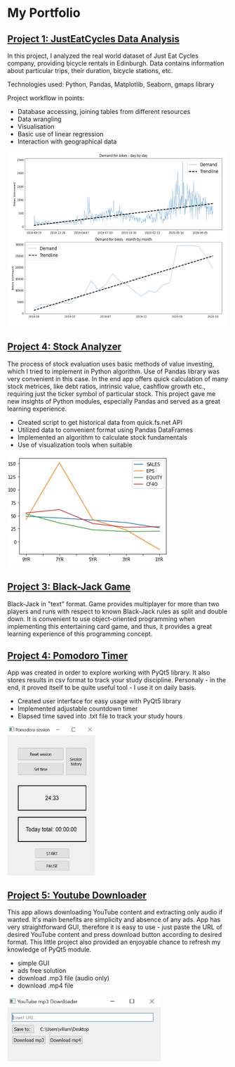 # My Portfolio

## [Project 1: JustEatCycles Data Analysis](https://github.com/viliam-gago/JustEatCycles_Analysis)
In this project, I analyzed the real world dataset of Just Eat Cycles company, providing bicycle rentals in Edinburgh. Data contains information about particular trips, their duration, bicycle stations, etc. 

Technologies used: Python, Pandas, Matplotlib, Seaborn, gmaps library

Project workflow in points:
- Database accessing, joining tables from different resources
- Data wrangling
- Visualisation
- Basic use of linear regression
- Interaction with geographical data
<img src="https://github.com/viliam-gago/JustEatCycles_Analysis/blob/master/img/repo_pic.png" width="650px" height="400px" />

## [Project 4: Stock Analyzer](https://github.com/viliam-gago/stock_analyzer)
The process of stock evaluation uses basic methods of value investing, which I tried to implement in Python algorithm. Use of Pandas library was very convenient in this case. In the end app offers quick calculation of many stock metrices, like debt ratios, intrinsic value, cashflow growth etc., requiring just the ticker symbol of particular stock. This project gave me new insights of Python modules, especially Pandas and served as a great learning experience.

- Created script to get historical data from quick.fs.net API
- Utilized data to convenient format using Pandas DataFrames
- Implemented an algorithm to calculate stock fundamentals
- Use of visualization tools when suitable

![](https://github.com/viliam-gago/Viliam_Portfolio/blob/master/images/fundamentals.PNG)


## [Project 3: Black-Jack Game](https://github.com/viliam-gago/black_jack)
Black-Jack in "text" format. Game provides multiplayer for more than two players and runs with respect to known Black-Jack rules as split and double down. It is convenient to use object-oriented programming when implementing this entertaining card game, and thus, it provides a great learning experience of this programming concept.


## [Project 4: Pomodoro Timer](https://github.com/viliam-gago/pomodoro_timer)
App was created in order to explore working with PyQt5 library. It also stores results in csv format to track your study discipline. Personaly - in the end, it proved itself to be quite useful tool - I use it on daily basis.

- Created user interface for easy usage with PyQt5 library
- Implemented adjustable countdown timer
- Elapsed time saved into .txt file to track your study hours

<img src="https://github.com/viliam-gago/Viliam_Portfolio/blob/master/images/pomodoro.PNG" width="200px" height="340px" />


## [Project 5: Youtube Downloader](https://github.com/viliam-gago/youtube_downloader)
This app allows downloading YouTube content and extracting only audio if wanted. It's main benefits are simplicity and absence of any ads. App has very straightforward GUI, therefore it is easy to use - just paste the URL of desired YouTube content and press download button according to desired format. This little project also provided an enjoyable chance to refresh my knowledge of PyQt5 module.

- simple GUI
- ads free solution
- download .mp3 file (audio only)
- download .mp4 file

<img src="https://github.com/viliam-gago/Viliam_Portfolio/blob/master/images/ytdown.PNG" width="350px" height="150px" />

